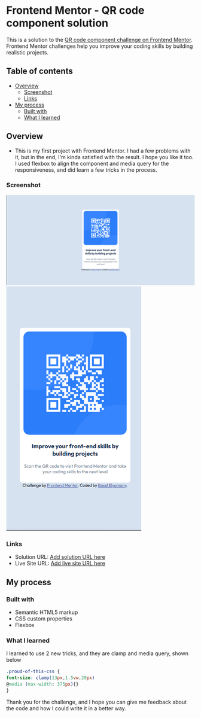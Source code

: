 # Frontend Mentor - QR code component solution

This is a solution to the [QR code component challenge on Frontend Mentor](https://www.frontendmentor.io/challenges/qr-code-component-iux_sIO_H). Frontend Mentor challenges help you improve your coding skills by building realistic projects. 

## Table of contents

- [Overview](#overview)
  - [Screenshot](#screenshot)
  - [Links](#links)
- [My process](#my-process)
  - [Built with](#built-with)
  - [What I learned](#what-i-learned)


## Overview
- This is my first project with Frontend Mentor. I had a few problems with it, but in the end, I'm kinda satisfied with the result. I hope you like it too. I used flexbox to align the component and media query for the responsiveness, and did learn a few tricks in the process.

### Screenshot

![](./Screenshot-desktop.png)
![](./Screenshot-mobile.png)

### Links

- Solution URL: [Add solution URL here](https://your-solution-url.com)
- Live Site URL: [Add live site URL here](https://your-live-site-url.com)

## My process

### Built with

- Semantic HTML5 markup
- CSS custom properties
- Flexbox

### What I learned

I learned to use 2 new tricks, and they are clamp and media query, shown below

```css
.proud-of-this-css {
font-size: clamp(13px,1.5vw,20px)
@media (max-width: 375px){}
}
```
Thank you for the challenge, and I hope you can give me feedback about the code and how I could write it in a better way.